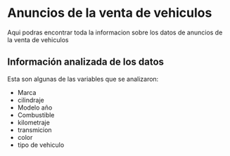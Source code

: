 # Anuncios de la venta de vehiculos
Aqui podras encontrar toda la informacion sobre los datos de anuncios de la venta de vehiculos

## Información analizada de los datos
Esta son algunas de las variables que se analizaron:

- Marca
- cilindraje
- Modelo año
- Combustible
- kilometraje
- transmicion
- color
- tipo de vehiculo
